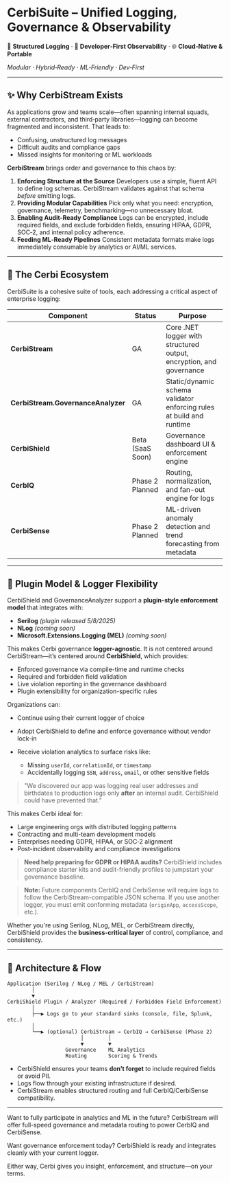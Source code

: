 # CerbiSuite – Unified Logging, Governance & Observability

🔐 **Structured Logging** · 🧠 **Developer‑First Observability** · 🌐 **Cloud‑Native & Portable**

*Modular · Hybrid‑Ready · ML‑Friendly · Dev‑First*

---

## ✨ Why CerbiStream Exists

As applications grow and teams scale—often spanning internal squads, external contractors, and third‑party libraries—logging can become fragmented and inconsistent. That leads to:

* Confusing, unstructured log messages
* Difficult audits and compliance gaps
* Missed insights for monitoring or ML workloads

**CerbiStream** brings order and governance to this chaos by:

1. **Enforcing Structure at the Source**
   Developers use a simple, fluent API to define log schemas. CerbiStream validates against that schema *before* emitting logs.
2. **Providing Modular Capabilities**
   Pick only what you need: encryption, governance, telemetry, benchmarking—no unnecessary bloat.
3. **Enabling Audit‑Ready Compliance**
   Logs can be encrypted, include required fields, and exclude forbidden fields, ensuring HIPAA, GDPR, SOC‑2, and internal policy adherence.
4. **Feeding ML‑Ready Pipelines**
   Consistent metadata formats make logs immediately consumable by analytics or AI/ML services.

---

## 🚀 The Cerbi Ecosystem

CerbiSuite is a cohesive suite of tools, each addressing a critical aspect of enterprise logging:

| Component                          | Status           | Purpose                                                              |
| ---------------------------------- | ---------------- | -------------------------------------------------------------------- |
| **CerbiStream**                    | GA               | Core .NET logger with structured output, encryption, and governance  |
| **CerbiStream.GovernanceAnalyzer** | GA               | Static/dynamic schema validator enforcing rules at build and runtime |
| **CerbiShield**                    | Beta (SaaS Soon) | Governance dashboard UI & enforcement engine                         |
| **CerbIQ**                         | Phase 2 Planned  | Routing, normalization, and fan-out engine for logs                  |
| **CerbiSense**                     | Phase 2 Planned  | ML-driven anomaly detection and trend forecasting from metadata      |

---

## 🔌 Plugin Model & Logger Flexibility

CerbiShield and GovernanceAnalyzer support a **plugin-style enforcement model** that integrates with:

* **Serilog** *(plugin released 5/8/2025)*
* **NLog** *(coming soon)*
* **Microsoft.Extensions.Logging (MEL)** *(coming soon)*

This makes Cerbi governance **logger-agnostic**. It is not centered around CerbiStream—it’s centered around **CerbiShield**, which provides:

* Enforced governance via compile-time and runtime checks
* Required and forbidden field validation
* Live violation reporting in the governance dashboard
* Plugin extensibility for organization-specific rules

Organizations can:

* Continue using their current logger of choice
* Adopt CerbiShield to define and enforce governance without vendor lock-in
* Receive violation analytics to surface risks like:

  * Missing `userId`, `correlationId`, or `timestamp`
  * Accidentally logging `SSN`, `address`, `email`, or other sensitive fields

> "We discovered our app was logging real user addresses and birthdates to production logs only **after** an internal audit. CerbiShield could have prevented that."

This makes Cerbi ideal for:

* Large engineering orgs with distributed logging patterns
* Contracting and multi-team development models
* Enterprises needing GDPR, HIPAA, or SOC‑2 alignment
* Post-incident observability and compliance investigations

> **Need help preparing for GDPR or HIPAA audits?** CerbiShield includes compliance starter kits and audit-friendly profiles to jumpstart your governance baseline.

> **Note:** Future components CerbIQ and CerbiSense will require logs to follow the CerbiStream-compatible JSON schema. If you use another logger, you must emit conforming metadata (`originApp`, `accessScope`, etc.).

Whether you're using Serilog, NLog, MEL, or CerbiStream directly, CerbiShield provides the **business-critical layer** of control, compliance, and consistency.

---

## 📐 Architecture & Flow

```text
Application (Serilog / NLog / MEL / CerbiStream)
        │
        ▼
CerbiShield Plugin / Analyzer (Required / Forbidden Field Enforcement)
        │
        ├──▶ Logs go to your standard sinks (console, file, Splunk, etc.)
        │
        └──▶ (optional) CerbiStream → CerbIQ → CerbiSense (Phase 2)
                        │        │
                        ▼        ▼
                   Governance    ML Analytics
                   Routing       Scoring & Trends
```

* CerbiShield ensures your teams **don’t forget** to include required fields or avoid PII.
* Logs flow through your existing infrastructure if desired.
* CerbiStream enables structured routing and full CerbIQ/CerbiSense compatibility.

---

Want to fully participate in analytics and ML in the future? CerbiStream will offer full-speed governance and metadata routing to power CerbIQ and CerbiSense.

Want governance enforcement today? CerbiShield is ready and integrates cleanly with your current logger.

Either way, Cerbi gives you insight, enforcement, and structure—on your terms.
